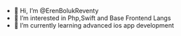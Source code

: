 - 👋 Hi, I’m @ErenBolukReventy
- 👀 I’m interested in Php,Swift and Base Frontend Langs
- 🌱 I’m currently learning advanced ios app development



<!---
ErenBolukReventy/ErenBolukReventy is a ✨ special ✨ repository because its `README.md` (this file) appears on your GitHub profile.
You can click the Preview link to take a look at your changes.
--->
